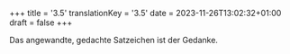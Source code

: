 +++
title = '3.5'
translationKey = '3.5'
date = 2023-11-26T13:02:32+01:00
draft = false
+++

Das angewandte, gedachte Satzeichen ist der Gedanke.
